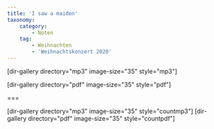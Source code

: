 ```yaml
---
title: 'I saw a maiden'
taxonomy:
    category:
        - Noten
    tag:
        - Weihnachten
        - 'Weihnachtskonzert 2020'
---
```


[dir-gallery directory="mp3" image-size="35" style="mp3"]

[dir-gallery directory="pdf" image-size="35" style="pdf"]

===

[dir-gallery directory="mp3" image-size="35" style="countmp3"]
[dir-gallery directory="pdf" image-size="35" style="countpdf"]